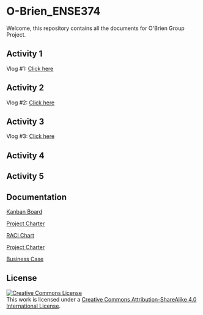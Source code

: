 # O-Brien_ENSE374

Welcome, this repository contains all the documents for O'Brien Group Project.

<h2>Activity 1</h2>
<p> Vlog #1: <a href='https://www.youtube.com/watch?v=U2Y-dal7ZFc'>Click here</a></p>

<h2>Activity 2</h2>
<p> Vlog #2: <a href='https://youtu.be/htX6bPb1xKI'>Click here</a> </p>

<h2>Activity 3</h2>
<p> Vlog #3: <a href='https://youtu.be/8vpQnDCO9f0'>Click here</a> </p>

<h2>Activity 4</h2>

<h2>Activity 5</h2>

## Documentation

[Kanban Board](https://github.com/users/khavrks/projects/2)

[Project Charter](https://github.com/khavrks/O-Brien_ENSE374/blob/main/documentation/pdf/OBrien_Project_Charter.pdf)

[RACI Chart]()

[Project Charter](https://github.com/khavrks/O-Brien_ENSE374/blob/main/documentation/pdf/OBrien_Project_Charter.pdf)

[Business Case](https://github.com/khavrks/O-Brien_ENSE374/blob/main/documentation/pdf/OBrien_Business_Case.pdf)

<h2>License</h2>
<a href="http://creativecommons.org/licenses/by-sa/4.0/" rel="nofollow"><img alt="Creative Commons License" src="https://camo.githubusercontent.com/0df8fd3e955d97ae69dedfa2568fb2dd4186cd60917ca40aefabb7466d5b46ce/68747470733a2f2f692e6372656174697665636f6d6d6f6e732e6f72672f6c2f62792d73612f342e302f38387833312e706e67" data-canonical-src="https://i.creativecommons.org/l/by-sa/4.0/88x31.png" style="max-width: 100%;"></a> <br/>
This work is licensed under a <a href='https://creativecommons.org/licenses/by-sa/4.0'>Creative Commons Attribution-ShareAlike 4.0 International License</a>.
